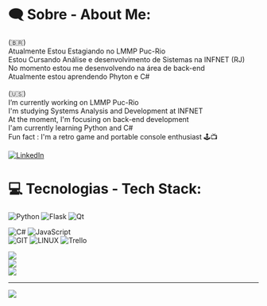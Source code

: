 # 🗨️ Sobre -  About Me:

(:brazil:)<br>
Atualmente Estou Estagiando no LMMP Puc-Rio<br>Estou Cursando Análise e desenvolvimento de Sistemas na INFNET  (RJ)<br>No momento estou me desenvolvendo na área de back-end<br>Atualmente estou aprendendo Phyton e C#<br><br> (:us:)<br> I’m currently working on LMMP Puc-Rio<br>I'm studying Systems Analysis and Development at INFNET<br>At the moment, I'm focusing on back-end development<br>I'am currently learning Python and C#<br>Fun fact : I'm a retro game and portable console enthusiast 🕹️📺

[![LinkedIn](https://img.shields.io/badge/LinkedIn-%230077B5.svg?logo=linkedin&logoColor=white)](https://linkedin.com/in/https://www.linkedin.com/in/renanhorta/) 

# 💻 Tecnologias -  Tech Stack:
![Python](https://img.shields.io/badge/python-3670A0?style=flat&logo=python&logoColor=ffdd54) ![Flask](https://img.shields.io/badge/flask-%23000.svg?style=flat&logo=flask&logoColor=white) ![Qt](https://img.shields.io/badge/Qt-%23217346.svg?style=flat&logo=Qt&logoColor=white) <br>

![C#](https://img.shields.io/badge/c%23-%23239120.svg?style=flat&logo=c-sharp&logoColor=white) ![JavaScript](https://img.shields.io/badge/javascript-%23323330.svg?style=flat&logo=javascript&logoColor=%23F7DF1E)<br>
![GIT](https://img.shields.io/badge/Git-fc6d26?style=flat&logo=git&logoColor=white) ![LINUX](https://img.shields.io/badge/Linux-FCC624?style=flat&logo=linux&logoColor=black) ![Trello](https://img.shields.io/badge/Trello-%23026AA7.svg?style=flat&logo=Trello&logoColor=white)  


![](https://github-readme-stats.vercel.app/api?username=renanhorta&theme=tokyonight&hide_border=false&include_all_commits=true&count_private=true)<br/>
![](https://github-readme-streak-stats.herokuapp.com/?user=renanhorta&theme=tokyonight&hide_border=false)<br/>
![](https://github-readme-stats.vercel.app/api/top-langs/?username=renanhorta&theme=tokyonight&hide_border=false&include_all_commits=true&count_private=true&layout=compact)

---
[![](https://visitcount.itsvg.in/api?id=renanhorta&icon=5&color=3)](https://visitcount.itsvg.in)

<!-- Proudly created with GPRM ( https://gprm.itsvg.in ) -->
